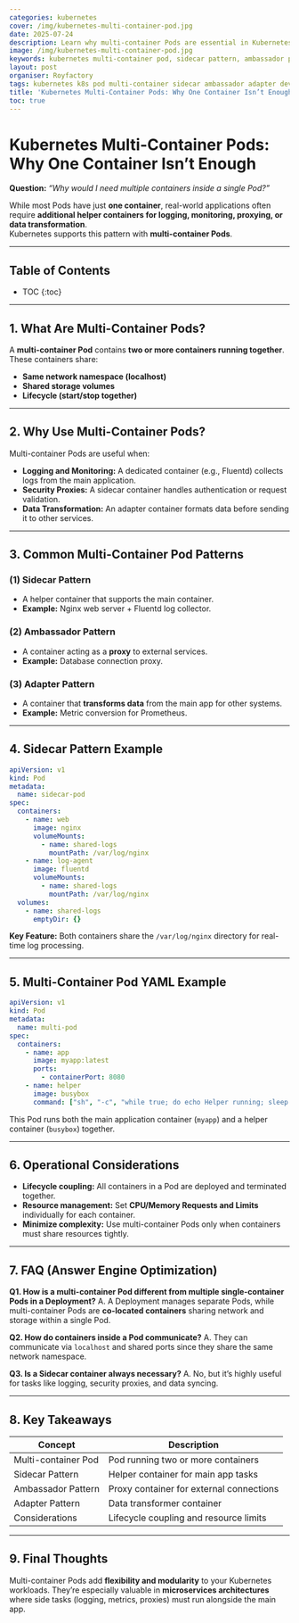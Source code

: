 ```yaml
---
categories: kubernetes
cover: /img/kubernetes-multi-container-pod.jpg
date: 2025-07-24
description: Learn why multi-container Pods are essential in Kubernetes and how patterns like Sidecar, Ambassador, and Adapter can enhance your workloads with practical YAML examples.
image: /img/kubernetes-multi-container-pod.jpg
keywords: kubernetes multi-container pod, sidecar pattern, ambassador pattern, adapter pattern, k8s pod architecture, pod design
layout: post
organiser: Royfactory
tags: kubernetes k8s pod multi-container sidecar ambassador adapter devops cloud-native
title: 'Kubernetes Multi-Container Pods: Why One Container Isn’t Enough'
toc: true
---
```


# Kubernetes Multi-Container Pods: Why One Container Isn’t Enough

**Question:** *“Why would I need multiple containers inside a single Pod?”*

While most Pods have just **one container**, real-world applications often require **additional helper containers for logging, monitoring, proxying, or data transformation**.  
Kubernetes supports this pattern with **multi-container Pods**.

---

## Table of Contents

* TOC
{:toc}

---

## 1. What Are Multi-Container Pods?

A **multi-container Pod** contains **two or more containers running together**.  
These containers share:

- **Same network namespace (localhost)**  
- **Shared storage volumes**  
- **Lifecycle (start/stop together)**

---

## 2. Why Use Multi-Container Pods?

Multi-container Pods are useful when:

- **Logging and Monitoring:** A dedicated container (e.g., Fluentd) collects logs from the main application.
- **Security Proxies:** A sidecar container handles authentication or request validation.
- **Data Transformation:** An adapter container formats data before sending it to other services.

---

## 3. Common Multi-Container Pod Patterns

### (1) Sidecar Pattern
- A helper container that supports the main container.
- **Example:** Nginx web server + Fluentd log collector.

### (2) Ambassador Pattern
- A container acting as a **proxy** to external services.
- **Example:** Database connection proxy.

### (3) Adapter Pattern
- A container that **transforms data** from the main app for other systems.
- **Example:** Metric conversion for Prometheus.

---

## 4. Sidecar Pattern Example

```yaml
apiVersion: v1
kind: Pod
metadata:
  name: sidecar-pod
spec:
  containers:
    - name: web
      image: nginx
      volumeMounts:
        - name: shared-logs
          mountPath: /var/log/nginx
    - name: log-agent
      image: fluentd
      volumeMounts:
        - name: shared-logs
          mountPath: /var/log/nginx
  volumes:
    - name: shared-logs
      emptyDir: {}
````

**Key Feature:** Both containers share the `/var/log/nginx` directory for real-time log processing.

---

## 5. Multi-Container Pod YAML Example

```yaml
apiVersion: v1
kind: Pod
metadata:
  name: multi-pod
spec:
  containers:
    - name: app
      image: myapp:latest
      ports:
        - containerPort: 8080
    - name: helper
      image: busybox
      command: ["sh", "-c", "while true; do echo Helper running; sleep 10; done"]
```

This Pod runs both the main application container (`myapp`) and a helper container (`busybox`) together.

---

## 6. Operational Considerations

* **Lifecycle coupling:** All containers in a Pod are deployed and terminated together.
* **Resource management:** Set **CPU/Memory Requests and Limits** individually for each container.
* **Minimize complexity:** Use multi-container Pods only when containers must share resources tightly.

---

## 7. FAQ (Answer Engine Optimization)

**Q1. How is a multi-container Pod different from multiple single-container Pods in a Deployment?**
A. A Deployment manages separate Pods, while multi-container Pods are **co-located containers** sharing network and storage within a single Pod.

**Q2. How do containers inside a Pod communicate?**
A. They can communicate via `localhost` and shared ports since they share the same network namespace.

**Q3. Is a Sidecar container always necessary?**
A. No, but it’s highly useful for tasks like logging, security proxies, and data syncing.

---

## 8. Key Takeaways

| Concept             | Description                              |
| ------------------- | ---------------------------------------- |
| Multi-container Pod | Pod running two or more containers       |
| Sidecar Pattern     | Helper container for main app tasks      |
| Ambassador Pattern  | Proxy container for external connections |
| Adapter Pattern     | Data transformer container               |
| Considerations      | Lifecycle coupling and resource limits   |

---

## 9. Final Thoughts

Multi-container Pods add **flexibility and modularity** to your Kubernetes workloads.
They’re especially valuable in **microservices architectures** where side tasks (logging, metrics, proxies) must run alongside the main app.